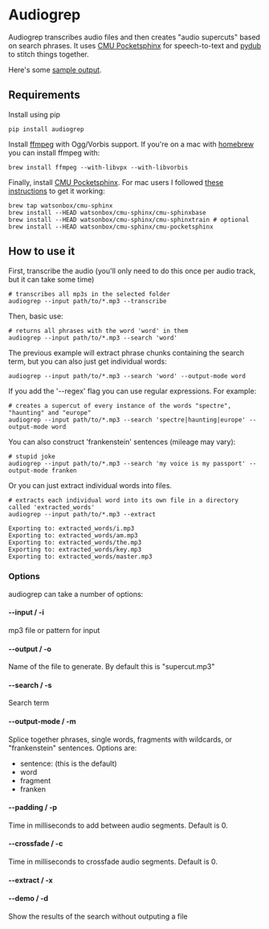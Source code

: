 Audiogrep
=========

Audiogrep transcribes audio files and then creates "audio supercuts" based on search phrases. It uses [CMU Pocketsphinx](http://cmusphinx.sourceforge.net/) for speech-to-text and [pydub](http://pydub.com/) to stitch things together.

Here's some [sample output](http://lav.io/2015/02/audiogrep-automatic-audio-supercuts/).

## Requirements
Install using pip
```
pip install audiogrep
```
Install [ffmpeg](http://ffmpeg.org/) with Ogg/Vorbis support. If you're on a mac with [homebrew](http://brew.sh/) you can install ffmpeg with:
```
brew install ffmpeg --with-libvpx --with-libvorbis
```
Finally, install [CMU Pocketsphinx](http://cmusphinx.sourceforge.net/). For mac
users I followed [these instructions](https://github.com/watsonbox/homebrew-cmu-sphinx) to get it working:
```
brew tap watsonbox/cmu-sphinx
brew install --HEAD watsonbox/cmu-sphinx/cmu-sphinxbase
brew install --HEAD watsonbox/cmu-sphinx/cmu-sphinxtrain # optional
brew install --HEAD watsonbox/cmu-sphinx/cmu-pocketsphinx
```

## How to use it
First, transcribe the audio (you'll only need to do this once per audio track, but it can take some time)
```
# transcribes all mp3s in the selected folder
audiogrep --input path/to/*.mp3 --transcribe
```
Then, basic use:
```
# returns all phrases with the word 'word' in them
audiogrep --input path/to/*.mp3 --search 'word'
```
The previous example will extract phrase chunks containing the search term, but you can also just get individual words:
```
audiogrep --input path/to/*.mp3 --search 'word' --output-mode word
```
If you add the '--regex' flag you can use regular expressions. For example:
```
# creates a supercut of every instance of the words "spectre", "haunting" and "europe"
audiogrep --input path/to/*.mp3 --search 'spectre|haunting|europe' --output-mode word
```
You can also construct 'frankenstein' sentences (mileage may vary):
```
# stupid joke
audiogrep --input path/to/*.mp3 --search 'my voice is my passport' --output-mode franken
```
Or you can just extract individual words into files.
```
# extracts each individual word into its own file in a directory called 'extracted_words'
audiogrep --input path/to/*.mp3 --extract

Exporting to: extracted_words/i.mp3
Exporting to: extracted_words/am.mp3
Exporting to: extracted_words/the.mp3
Exporting to: extracted_words/key.mp3
Exporting to: extracted_words/master.mp3
```

### Options

audiogrep can take a number of options:

#### --input / -i
mp3 file or pattern for input

#### --output / -o
Name of the file to generate. By default this is "supercut.mp3"

#### --search / -s
Search term

#### --output-mode / -m
Splice together phrases, single words, fragments with wildcards, or "frankenstein" sentences.
Options are:
* sentence: (this is the default)
* word
* fragment
* franken

#### --padding / -p
Time in milliseconds to add between audio segments. Default is 0.

#### --crossfade / -c
Time in milliseconds to crossfade audio segments. Default is 0.

#### --extract / -x

#### --demo / -d
Show the results of the search without outputing a file
